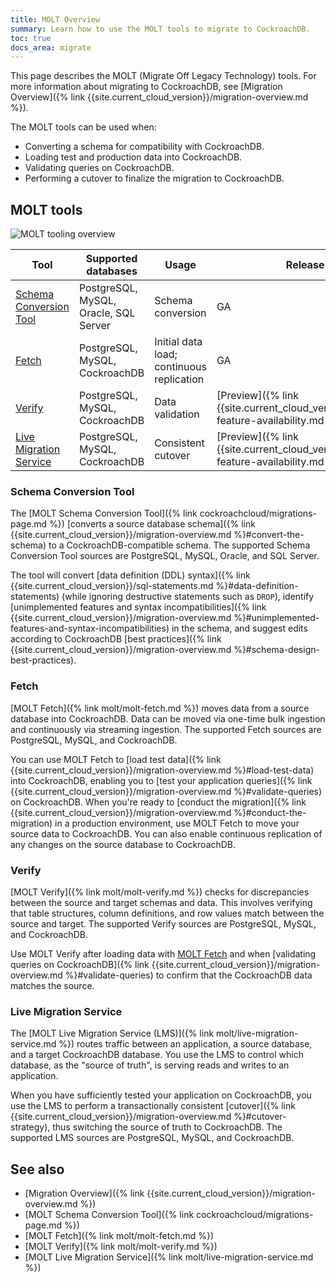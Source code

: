 ```yaml
---
title: MOLT Overview
summary: Learn how to use the MOLT tools to migrate to CockroachDB.
toc: true
docs_area: migrate
---
```


This page describes the MOLT (Migrate Off Legacy Technology) tools. For more information about migrating to CockroachDB, see [Migration Overview]({% link {{site.current_cloud_version}}/migration-overview.md %}).

The MOLT tools can be used when:

- Converting a schema for compatibility with CockroachDB.
- Loading test and production data into CockroachDB.
- Validating queries on CockroachDB.
- Performing a cutover to finalize the migration to CockroachDB.

## MOLT tools

<img src="{{ 'images/molt/molt_tools.svg' | relative_url }}" alt="MOLT tooling overview" style="max-width:100%" />

|                        Tool                       |          Supported databases          |                   Usage                   |                                      Release status                                      |
|---------------------------------------------------|---------------------------------------|-------------------------------------------|------------------------------------------------------------------------------------------|
| [Schema Conversion Tool](#schema-conversion-tool) | PostgreSQL, MySQL, Oracle, SQL Server | Schema conversion                         | GA                                                                                       |
| [Fetch](#fetch)                                   | PostgreSQL, MySQL, CockroachDB        | Initial data load; continuous replication | GA                                                                                       |
| [Verify](#verify)                                 | PostgreSQL, MySQL, CockroachDB        | Data validation                           | [Preview]({% link {{site.current_cloud_version}}/cockroachdb-feature-availability.md %}) |
| [Live Migration Service](#live-migration-service) | PostgreSQL, MySQL, CockroachDB        | Consistent cutover                        | [Preview]({% link {{site.current_cloud_version}}/cockroachdb-feature-availability.md %}) |

### Schema Conversion Tool

The [MOLT Schema Conversion Tool]({% link cockroachcloud/migrations-page.md %}) [converts a source database schema]({% link {{site.current_cloud_version}}/migration-overview.md %}#convert-the-schema) to a CockroachDB-compatible schema. The supported Schema Conversion Tool sources are PostgreSQL, MySQL, Oracle, and SQL Server.

The tool will convert [data definition (DDL) syntax]({% link {{site.current_cloud_version}}/sql-statements.md %}#data-definition-statements) (while ignoring destructive statements such as `DROP`), identify [unimplemented features and syntax incompatibilities]({% link {{site.current_cloud_version}}/migration-overview.md %}#unimplemented-features-and-syntax-incompatibilities) in the schema, and suggest edits according to CockroachDB [best practices]({% link {{site.current_cloud_version}}/migration-overview.md %}#schema-design-best-practices).

### Fetch

[MOLT Fetch]({% link molt/molt-fetch.md %}) moves data from a source database into CockroachDB. Data can be moved via one-time bulk ingestion and continuously via streaming ingestion. The supported Fetch sources are PostgreSQL, MySQL, and CockroachDB.

You can use MOLT Fetch to [load test data]({% link {{site.current_cloud_version}}/migration-overview.md %}#load-test-data) into CockroachDB, enabling you to [test your application queries]({% link {{site.current_cloud_version}}/migration-overview.md %}#validate-queries) on CockroachDB. When you're ready to [conduct the migration]({% link {{site.current_cloud_version}}/migration-overview.md %}#conduct-the-migration) in a production environment, use MOLT Fetch to move your source data to CockroachDB. You can also enable continuous replication of any changes on the source database to CockroachDB.

### Verify

[MOLT Verify]({% link molt/molt-verify.md %}) checks for discrepancies between the source and target schemas and data. This involves verifying that table structures, column definitions, and row values match between the source and target. The supported Verify sources are PostgreSQL, MySQL, and CockroachDB.

Use MOLT Verify after loading data with [MOLT Fetch](#fetch) and when [validating queries on CockroachDB]({% link {{site.current_cloud_version}}/migration-overview.md %}#validate-queries) to confirm that the CockroachDB data matches the source.

### Live Migration Service

The [MOLT Live Migration Service (LMS)]({% link molt/live-migration-service.md %}) routes traffic between an application, a source database, and a target CockroachDB database. You use the LMS to control which database, as the "source of truth", is serving reads and writes to an application.

When you have sufficiently tested your application on CockroachDB, you use the LMS to perform a transactionally consistent [cutover]({% link {{site.current_cloud_version}}/migration-overview.md %}#cutover-strategy), thus switching the source of truth to CockroachDB. The supported LMS sources are PostgreSQL, MySQL, and CockroachDB.

## See also

- [Migration Overview]({% link {{site.current_cloud_version}}/migration-overview.md %})
- [MOLT Schema Conversion Tool]({% link cockroachcloud/migrations-page.md %})
- [MOLT Fetch]({% link molt/molt-fetch.md %})
- [MOLT Verify]({% link molt/molt-verify.md %})
- [MOLT Live Migration Service]({% link molt/live-migration-service.md %})
